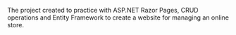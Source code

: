 The project created to practice with ASP.NET Razor Pages, CRUD operations and Entity Framework to create a website for
managing an online store.

